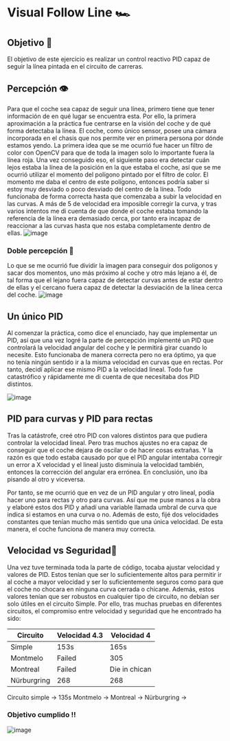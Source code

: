# Visual Follow Line 🏎️​

## Objetivo 🎯
El objetivo de este ejercicio es realizar un control reactivo PID capaz de seguir la línea pintada en el circuito de carreras.

## Percepción 👁️​
Para que el coche sea capaz de seguir una línea, primero tiene que tener información de en qué lugar se encuentra esta. Por ello, la primera aproximación a la práctica fue centrarse en la visión del coche y de qué forma detectaba la línea. El coche, como único sensor, posee una cámara incorporada en el chasis que nos permite ver en primera persona por dónde estamos yendo.
La primera idea que se me ocurrió fue hacer un filtro de color con OpenCV para que de toda la imagen solo lo importante fuera la línea roja. Una vez conseguido eso, el siguiente paso era detectar cuán lejos estaba la línea de la posición en la que estaba el coche, así que se me ocurrió utilizar el momento del polígono pintado por el filtro de color. El momento me daba el centro de este polígono, entonces podría saber si estoy muy desviado o poco desviado del centro de la línea. Todo funcionaba de forma correcta hasta que comenzaba a subir la velocidad en las curvas. A más de 5 de velocidad era imposible corregir la curva, y tras varios intentos me di cuenta de que donde el coche estaba tomando la referencia de la línea era demasiado cerca, por tanto era incapaz de reaccionar a las curvas hasta que nos estaba completamente dentro de ellas.
![image](https://github.com/cescarcena2021/RoboticaMovil2023-2024/assets/102520602/338d2326-f0fe-47ff-b2f2-cd1cbb2291f2)


### Doble percepción 👀

Lo que se me ocurrió fue dividir la imagen para conseguir dos polígonos y sacar dos momentos, uno más próximo al coche y otro más lejano a él, de tal forma que el lejano fuera capaz de detectar curvas antes de estar dentro de ellas y el cercano fuera capaz de detectar la desviación de la línea cerca del coche.
![image](https://github.com/cescarcena2021/RoboticaMovil2023-2024/assets/102520602/12707cfc-a8a9-43d6-85c8-5af499e22025)

## Un único PID

Al comenzar la práctica, como dice el enunciado, hay que implementar un PID, así que una vez logré la parte de percepción implementé un PID que controlará la velocidad angular del coche y le permitirá girar cuando lo necesite. Esto funcionaba de manera correcta pero no era óptimo, ya que no tenía ningún sentido ir a la misma velocidad en curvas que en rectas. Por tanto, decidí aplicar ese mismo PID a la velocidad lineal. Todo fue catastrófico y rápidamente me di cuenta de que necesitaba dos PID distintos.

![image](https://github.com/cescarcena2021/RoboticaMovil2023-2024/assets/102520602/a0f9499f-8832-4f7f-b1b7-a6710cb4afcc)


## PID para curvas y PID para rectas

Tras la catástrofe, creé otro PID con valores distintos para que pudiera controlar la velocidad lineal. Pero tras muchos ajustes no era capaz de conseguir que el coche dejara de oscilar o de hacer cosas extrañas. Y la razón es que todo estaba causado por que el PID angular intentaba corregir un error a X velocidad y el lineal justo disminuía la velocidad también, entonces la corrección del angular era errónea. En conclusión, uno iba pisando al otro y viceversa.

Por tanto, se me ocurrió que en vez de un PID angular y otro lineal, podía hacer uno para rectas y otro para curvas. Así que me puse manos a la obra y elaboré estos dos PID y añadí una variable llamada umbral de curva que indica si estamos en una curva o no. Además de esto, fijé dos velocidades constantes que tenían mucho más sentido que una única velocidad. De esta manera, el coche funciona de manera muy correcta.

## Velocidad vs Seguridad ​🏁

Una vez tuve terminada toda la parte de código, tocaba ajustar velocidad y valores de PID. Estos tenían que ser lo suficientemente altos para permitir ir al coche a mayor velocidad y ser lo suficientemente seguros como para que el coche no chocara en ninguna curva cerrada o chicane. Además, estos valores tenían que ser robustos en cualquier tipo de circuito, no debían ser solo útiles en el circuito Simple.
Por ello, tras muchas pruebas en diferentes circuitos, el compromiso entre velocidad y seguridad que he encontrado ha sido:

| Circuito      | Velocidad 4.3 | Velocidad 4 |
| ------------- | ------------- | ------------|
| Simple  | 153s  |       165s      |
| Montmelo  | Failed  |    305         |
| Montreal  | Failed |  Die in chican|
| Nürburgring|  268 |  268 |

Circuito simple -> 135s
Montmelo -> 
Montreal ->
Nürburgring ->

### Objetivo cumplido ‼️​

![image](https://github.com/cescarcena2021/RoboticaMovil2023-2024/assets/102520602/d26031de-3822-4127-af6b-03fe0f97fb87)




